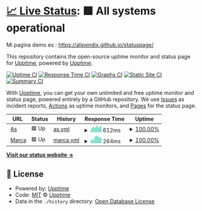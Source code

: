 # [📈 Live Status](https://demo.upptime.js.org): <!--live status--> **🟩 All systems operational**

Mi pagina demo es : https://alipendix.github.io/statuspage/

This repository contains the open-source uptime monitor and status page for [Upptime](https://upptime.js.org), powered by [Upptime](https://github.com/upptime/upptime).

[![Uptime CI](https://github.com/alipendix/statuspage/workflows/Uptime%20CI/badge.svg)](https://github.com/alipendix/statuspage/actions?query=workflow%3A%22Uptime+CI%22)
[![Response Time CI](https://github.com/alipendix/statuspage/workflows/Response%20Time%20CI/badge.svg)](https://github.com/alipendix/statuspage/actions?query=workflow%3A%22Response+Time+CI%22)
[![Graphs CI](https://github.com/alipendix/statuspage/workflows/Graphs%20CI/badge.svg)](https://github.com/alipendix/statuspage/actions?query=workflow%3A%22Graphs+CI%22)
[![Static Site CI](https://github.com/alipendix/statuspage/workflows/Static%20Site%20CI/badge.svg)](https://github.com/alipendix/statuspage/actions?query=workflow%3A%22Static+Site+CI%22)
[![Summary CI](https://github.com/alipendix/statuspage/workflows/Summary%20CI/badge.svg)](https://github.com/alipendix/statuspage/actions?query=workflow%3A%22Summary+CI%22)

With [Upptime](https://upptime.js.org), you can get your own unlimited and free uptime monitor and status page, powered entirely by a GitHub repository. We use [Issues](https://github.com/upptime/upptime/issues) as incident reports, [Actions](https://github.com/alipendix/statuspage/actions) as uptime monitors, and [Pages](https://demo.upptime.js.org) for the status page.

<!--start: status pages-->
<!-- This summary is generated by Upptime (https://github.com/upptime/upptime) -->
<!-- Do not edit this manually, your changes will be overwritten -->
<!-- prettier-ignore -->
| URL | Status | History | Response Time | Uptime |
| --- | ------ | ------- | ------------- | ------ |
| <img alt="" src="https://favicons.githubusercontent.com/www.as.com" height="13"> [As](https://www.as.com) | 🟩 Up | [as.yml](https://github.com/alipendix/statuspage/commits/HEAD/history/as.yml) | <details><summary><img alt="Response time graph" src="./graphs/as/response-time-week.png" height="20"> 612ms</summary><br><a href="https://alipendix.github.io/history/as"><img alt="Response time 579" src="https://img.shields.io/endpoint?url=https%3A%2F%2Fraw.githubusercontent.com%2Falipendix%2Fstatuspage%2FHEAD%2Fapi%2Fas%2Fresponse-time.json"></a><br><a href="https://alipendix.github.io/history/as"><img alt="24-hour response time 503" src="https://img.shields.io/endpoint?url=https%3A%2F%2Fraw.githubusercontent.com%2Falipendix%2Fstatuspage%2FHEAD%2Fapi%2Fas%2Fresponse-time-day.json"></a><br><a href="https://alipendix.github.io/history/as"><img alt="7-day response time 612" src="https://img.shields.io/endpoint?url=https%3A%2F%2Fraw.githubusercontent.com%2Falipendix%2Fstatuspage%2FHEAD%2Fapi%2Fas%2Fresponse-time-week.json"></a><br><a href="https://alipendix.github.io/history/as"><img alt="30-day response time 545" src="https://img.shields.io/endpoint?url=https%3A%2F%2Fraw.githubusercontent.com%2Falipendix%2Fstatuspage%2FHEAD%2Fapi%2Fas%2Fresponse-time-month.json"></a><br><a href="https://alipendix.github.io/history/as"><img alt="1-year response time 579" src="https://img.shields.io/endpoint?url=https%3A%2F%2Fraw.githubusercontent.com%2Falipendix%2Fstatuspage%2FHEAD%2Fapi%2Fas%2Fresponse-time-year.json"></a></details> | <details><summary><a href="https://alipendix.github.io/history/as">100.00%</a></summary><a href="https://alipendix.github.io/history/as"><img alt="All-time uptime 99.99%" src="https://img.shields.io/endpoint?url=https%3A%2F%2Fraw.githubusercontent.com%2Falipendix%2Fstatuspage%2FHEAD%2Fapi%2Fas%2Fuptime.json"></a><br><a href="https://alipendix.github.io/history/as"><img alt="24-hour uptime 100.00%" src="https://img.shields.io/endpoint?url=https%3A%2F%2Fraw.githubusercontent.com%2Falipendix%2Fstatuspage%2FHEAD%2Fapi%2Fas%2Fuptime-day.json"></a><br><a href="https://alipendix.github.io/history/as"><img alt="7-day uptime 100.00%" src="https://img.shields.io/endpoint?url=https%3A%2F%2Fraw.githubusercontent.com%2Falipendix%2Fstatuspage%2FHEAD%2Fapi%2Fas%2Fuptime-week.json"></a><br><a href="https://alipendix.github.io/history/as"><img alt="30-day uptime 100.00%" src="https://img.shields.io/endpoint?url=https%3A%2F%2Fraw.githubusercontent.com%2Falipendix%2Fstatuspage%2FHEAD%2Fapi%2Fas%2Fuptime-month.json"></a><br><a href="https://alipendix.github.io/history/as"><img alt="1-year uptime 99.99%" src="https://img.shields.io/endpoint?url=https%3A%2F%2Fraw.githubusercontent.com%2Falipendix%2Fstatuspage%2FHEAD%2Fapi%2Fas%2Fuptime-year.json"></a></details>
| <img alt="" src="https://favicons.githubusercontent.com/www.marca.com" height="13"> [Marca](https://www.marca.com) | 🟩 Up | [marca.yml](https://github.com/alipendix/statuspage/commits/HEAD/history/marca.yml) | <details><summary><img alt="Response time graph" src="./graphs/marca/response-time-week.png" height="20"> 264ms</summary><br><a href="https://alipendix.github.io/history/marca"><img alt="Response time 314" src="https://img.shields.io/endpoint?url=https%3A%2F%2Fraw.githubusercontent.com%2Falipendix%2Fstatuspage%2FHEAD%2Fapi%2Fmarca%2Fresponse-time.json"></a><br><a href="https://alipendix.github.io/history/marca"><img alt="24-hour response time 272" src="https://img.shields.io/endpoint?url=https%3A%2F%2Fraw.githubusercontent.com%2Falipendix%2Fstatuspage%2FHEAD%2Fapi%2Fmarca%2Fresponse-time-day.json"></a><br><a href="https://alipendix.github.io/history/marca"><img alt="7-day response time 264" src="https://img.shields.io/endpoint?url=https%3A%2F%2Fraw.githubusercontent.com%2Falipendix%2Fstatuspage%2FHEAD%2Fapi%2Fmarca%2Fresponse-time-week.json"></a><br><a href="https://alipendix.github.io/history/marca"><img alt="30-day response time 264" src="https://img.shields.io/endpoint?url=https%3A%2F%2Fraw.githubusercontent.com%2Falipendix%2Fstatuspage%2FHEAD%2Fapi%2Fmarca%2Fresponse-time-month.json"></a><br><a href="https://alipendix.github.io/history/marca"><img alt="1-year response time 314" src="https://img.shields.io/endpoint?url=https%3A%2F%2Fraw.githubusercontent.com%2Falipendix%2Fstatuspage%2FHEAD%2Fapi%2Fmarca%2Fresponse-time-year.json"></a></details> | <details><summary><a href="https://alipendix.github.io/history/marca">100.00%</a></summary><a href="https://alipendix.github.io/history/marca"><img alt="All-time uptime 100.00%" src="https://img.shields.io/endpoint?url=https%3A%2F%2Fraw.githubusercontent.com%2Falipendix%2Fstatuspage%2FHEAD%2Fapi%2Fmarca%2Fuptime.json"></a><br><a href="https://alipendix.github.io/history/marca"><img alt="24-hour uptime 100.00%" src="https://img.shields.io/endpoint?url=https%3A%2F%2Fraw.githubusercontent.com%2Falipendix%2Fstatuspage%2FHEAD%2Fapi%2Fmarca%2Fuptime-day.json"></a><br><a href="https://alipendix.github.io/history/marca"><img alt="7-day uptime 100.00%" src="https://img.shields.io/endpoint?url=https%3A%2F%2Fraw.githubusercontent.com%2Falipendix%2Fstatuspage%2FHEAD%2Fapi%2Fmarca%2Fuptime-week.json"></a><br><a href="https://alipendix.github.io/history/marca"><img alt="30-day uptime 100.00%" src="https://img.shields.io/endpoint?url=https%3A%2F%2Fraw.githubusercontent.com%2Falipendix%2Fstatuspage%2FHEAD%2Fapi%2Fmarca%2Fuptime-month.json"></a><br><a href="https://alipendix.github.io/history/marca"><img alt="1-year uptime 100.00%" src="https://img.shields.io/endpoint?url=https%3A%2F%2Fraw.githubusercontent.com%2Falipendix%2Fstatuspage%2FHEAD%2Fapi%2Fmarca%2Fuptime-year.json"></a></details>

<!--end: status pages-->

[**Visit our status website →**](https://demo.upptime.js.org)

## 📄 License

- Powered by: [Upptime](https://github.com/upptime/upptime)
- Code: [MIT](./LICENSE) © [Upptime](https://upptime.js.org)
- Data in the `./history` directory: [Open Database License](https://opendatacommons.org/licenses/odbl/1-0/)
